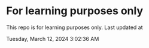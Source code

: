 # For learning purposes only
This repo is for learning purposes only.
Last updated at

Tuesday, March 12, 2024 3:02:36 AM

